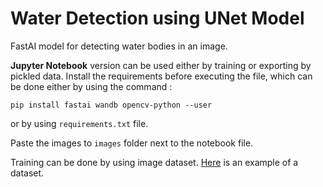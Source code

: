 # **Water Detection using UNet Model**
FastAI model for detecting water bodies in an image.


**Jupyter Notebook** version can be used either by training or exporting by pickled data.
Install the requirements before executing the file, which can be done either by using the command :
```
pip install fastai wandb opencv-python --user
```
or by using `requirements.txt` file.

Paste the images to `images` folder next to the notebook file.

Training can be done by using image dataset. [Here](https://github.com/adarshrao1/image-dataset) is an example of a dataset.

